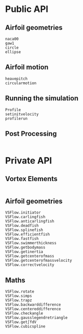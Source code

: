# Public API

## Airfoil geometries
```@docs
naca00
gaw1
circle
ellipse
```

## Airfoil motion
```@docs
heavepitch
circularmotion
```

## Running the simulation
```@docs
Profile
setinitvelocity
profilerun
```

## Post Processing
```@docs
```

# Private API

## Vortex Elements
```@docs
```

## Airfoil geometries
```@docs
VSFlow.initiator
VSFlow.carlingfish
VSFlow.anticarlingfish
VSFlow.deadfish
VSFlow.splinefish
VSFlow.efficientfish
VSFlow.fastfish
VSFlow.swimmerthickness
VSFlow.getbodymass
VSFlow.getinertia
VSFlow.getcenterofmass
VSFlow.getcenterofmassvelocity
VSFlow.correctvelocity
```

## Maths
```@autodocs
VSFlow.rotate
VSFlow.simps
VSFlow.trapz
VSFlow.backwarddifference
VSFlow.centereddifference
VSFlow.checkangle
VSFlow.gausslegendretriangle
VSFlow.get∫fdV
VSFlow.cubicspline
```

